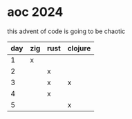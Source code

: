 # aoc 2024
this advent of code is going to be chaotic

| day | zig | rust | clojure |
|-----|-----|------|---------|
| 1   | x   |      |         |
| 2   |     | x    |         |
| 3   |     | x    | x       |
| 4   |     | x    |         |
| 5   |     |      | x       |
